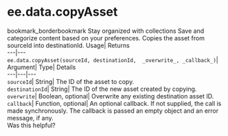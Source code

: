  
#  ee.data.copyAsset
bookmark_borderbookmark Stay organized with collections  Save and categorize content based on your preferences.
Copies the asset from sourceId into destinationId. 
Usage| Returns  
---|---  
`ee.data.copyAsset(sourceId, destinationId,  _overwrite_, _callback_)`|   
Argument|  Type| Details  
---|---|---  
`sourceId`| String| The ID of the asset to copy.  
`destinationId`| String| The ID of the new asset created by copying.  
`overwrite`| Boolean, optional| Overwrite any existing destination asset ID.  
`callback`| Function, optional| An optional callback. If not supplied, the call is made synchronously. The callback is passed an empty object and an error message, if any.  
Was this helpful?

